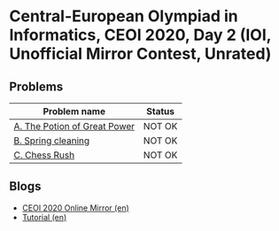 # Central-European Olympiad in Informatics, CEOI 2020, Day 2 (IOI, Unofficial Mirror Contest, Unrated)

## Problems

|Problem name|Status|
|------------|---------|
| [A. The Potion of Great Power](problems/A._The_Potion_of_Great_Power.md)|NOT OK|
| [B. Spring cleaning](problems/B._Spring_cleaning.md)|NOT OK|
| [C. Chess Rush](problems/C._Chess_Rush.md)|NOT OK|
## Blogs

- [CEOI 2020 Online Mirror (en)](blogs/CEOI_2020_Online_Mirror_(en).md)
- [Tutorial (en)](blogs/Tutorial_(en).md)
